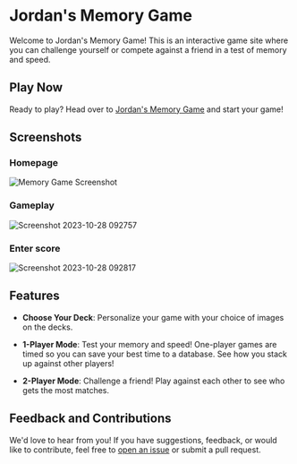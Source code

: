 # Jordan's Memory Game

Welcome to Jordan's Memory Game! This is an interactive game site where you can challenge yourself or compete against a friend in a test of memory and speed.

## Play Now

Ready to play? Head over to [Jordan's Memory Game](https://jordans-memory-game.onrender.com) and start your game!

## Screenshots

### Homepage
![Memory Game Screenshot](https://github.com/jduffey1990/memory-game/assets/122471477/b9466d49-1183-4f58-8c8e-b8337d27fbc3)
### Gameplay
![Screenshot 2023-10-28 092757](https://github.com/jduffey1990/memory-game/assets/122471477/94bd9a09-1b94-4fa6-b354-6f3a19492396)
### Enter score
![Screenshot 2023-10-28 092817](https://github.com/jduffey1990/memory-game/assets/122471477/62d555d4-9a30-4efa-9f39-5b1470cee37f)



## Features

- **Choose Your Deck**: Personalize your game with your choice of images on the decks.
  
- **1-Player Mode**: Test your memory and speed! One-player games are timed so you can save your best time to a database. See how you stack up against other players!
  
- **2-Player Mode**: Challenge a friend! Play against each other to see who gets the most matches.

## Feedback and Contributions

We'd love to hear from you! If you have suggestions, feedback, or would like to contribute, feel free to [open an issue](https://github.com/jduffey1990/memory-game/issues) or submit a pull request.
